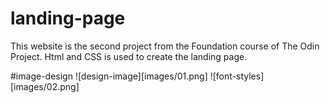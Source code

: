 # landing-page
  This website is the second project from the Foundation course of The Odin Project. Html and CSS is used to create the landing page.

  #image-design
  ![design-image][images/01.png]
  ![font-styles][images/02.png]
